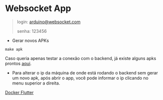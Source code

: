 # Websocket App

> login: arduino@websocket.com
>
> senha: 123456

- Gerar novos APKs

```shell
make apk
```

Caso queria apenas testar a conexão com o backend, já existe alguns apks prontos [aqui](generated).

- Para alterar o ip da máquina de onde está rodando o backend sem gerar um novo apk, após abrir o app,
  você pode informar o ip clicando no menu superior a direita. 


[Docker Flutter](https://github.com/cirruslabs/docker-images-flutter/pkgs/container/flutter)
